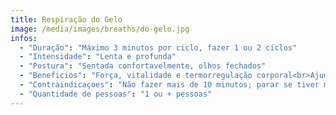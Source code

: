 ```yaml
---
title: Respiração do Gelo
image: /media/images/breaths/do-gelo.jpg
infos:
  - "Duração": "Máximo 3 minutos por ciclo, fazer 1 ou 2 ciclos"
  - "Intensidade": "Lenta e profunda"
  - "Postura": "Sentada confortavelmente, olhos fechados"
  - "Beneficios": "Força, vitalidade e termorregulação corporal<br>Ajuda com febre, náusea, desconforto e equilíbrio hormonal"
  - "Contraindicaçoes": "Não fazer mais de 10 minutos; parar se tiver mareos"
  - "Quantidade de pessoas": "1 ou + pessoas"
---
```

